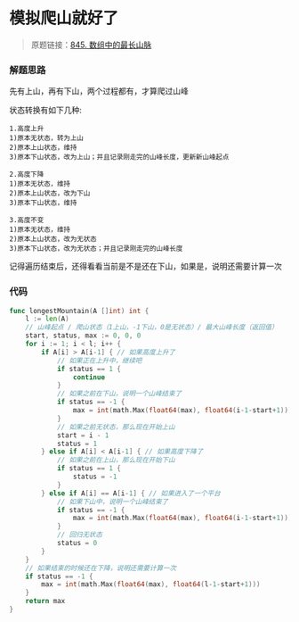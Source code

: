 # 模拟爬山就好了
> 原题链接：[845. 数组中的最长山脉](https://leetcode-cn.com/problems/longest-mountain-in-array/)

### 解题思路
先有上山，再有下山，两个过程都有，才算爬过山峰

状态转换有如下几种:
```
1.高度上升
1)原本无状态，转为上山
2)原本上山状态，维持
3)原本下山状态，改为上山；并且记录刚走完的山峰长度，更新新山峰起点

2.高度下降
1)原本无状态，维持
2)原本上山状态，改为下山
3)原本下山状态，维持

3.高度不变
1)原本无状态，维持
2)原本上山状态，改为无状态
3)原本下山状态，改为无状态；并且记录刚走完的山峰长度
```
记得遍历结束后，还得看看当前是不是还在下山，如果是，说明还需要计算一次

### 代码

```go
func longestMountain(A []int) int {
	l := len(A)
	// 山峰起点 / 爬山状态（1上山，-1下山，0是无状态）/ 最大山峰长度（返回值）
	start, status, max := 0, 0, 0
	for i := 1; i < l; i++ {
		if A[i] > A[i-1] { // 如果高度上升了
			// 如果正在上升中，继续吧
			if status == 1 {
				continue
			}
			// 如果之前在下山，说明一个山峰结束了
			if status == -1 {
				max = int(math.Max(float64(max), float64(i-1-start+1)))
			}
			// 如果之前无状态，那么现在开始上山
			start = i - 1
			status = 1
		} else if A[i] < A[i-1] { // 如果高度下降了
			// 如果之前在上山，那么现在开始下山
			if status == 1 {
				status = -1
			}
		} else if A[i] == A[i-1] { // 如果进入了一个平台
			// 如果下山中，说明一个山峰结束了
			if status == -1 {
				max = int(math.Max(float64(max), float64(i-1-start+1)))
			}
			// 回归无状态
			status = 0
		}
	}
	// 如果结束的时候还在下降，说明还需要计算一次
	if status == -1 {
		max = int(math.Max(float64(max), float64(l-1-start+1)))
	}
	return max
}
```
